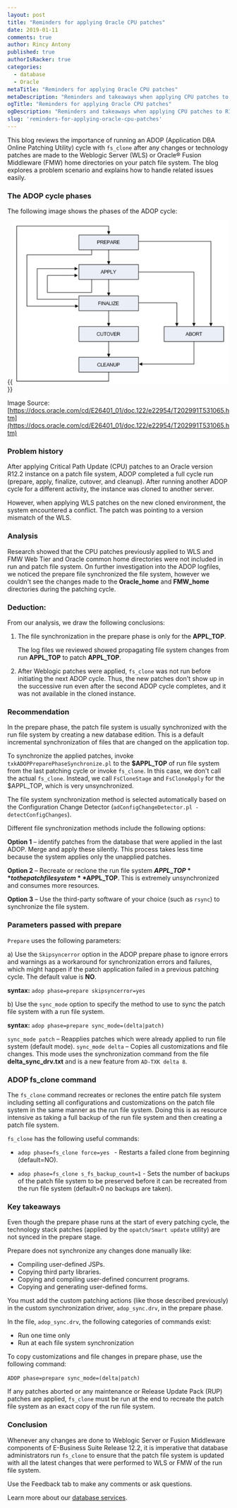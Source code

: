 ```yaml
---
layout: post
title: "Reminders for applying Oracle CPU patches"
date: 2019-01-11
comments: true
author: Rincy Antony
published: true
authorIsRacker: true
categories:
  - database
  - Oracle
metaTitle: "Reminders for applying Oracle CPU patches"
metaDescription: "Reminders and takeaways when applying CPU patches to R12.2 environments"
ogTitle: "Reminders for applying Oracle CPU patches"
ogDescription: "Reminders and takeaways when applying CPU patches to R12.2 environments"
slug: 'reminders-for-applying-oracle-cpu-patches' 
---
```


This blog reviews the importance of running an ADOP (Application DBA Online
Patching Utility) cycle with `fs_clone` after any changes or technology patches
are made to the Weblogic Server (WLS) or Oracle&reg; Fusion Middleware (FMW)
home directories on your patch file system. The blog explores a problem scenario
and explains how to handle related issues easily.

<!--more-->

### The ADOP cycle phases

The following image shows the phases of the ADOP cycle:

{{<img src="Picture1.png" title="" alt="">}}

Image Source: [https://docs.oracle.com/cd/E26401_01/doc.122/e22954/T202991T531065.htm](https://docs.oracle.com/cd/E26401_01/doc.122/e22954/T202991T531065.htm)

### Problem history

After applying Critical Path Update (CPU) patches to an Oracle version R12.2
instance on a patch file system, ADOP completed a full cycle run (prepare, apply,
finalize, cutover, and cleanup). After running another ADOP cycle for a different
activity, the instance was cloned to another server.

However, when applying WLS patches on the new cloned environment, the system
encountered a conflict. The patch was pointing to a version mismatch of the WLS.

### Analysis

Research showed that the CPU patches previously applied to WLS and FMW Web Tier
and Oracle common home directories were not included in run and patch file system.
On further investigation into the ADOP logfiles, we noticed the prepare file
synchronized the file system, however we couldn't see the changes made to the
**Oracle\_home** and **FMW\_home** directories during the patching cycle.

### Deduction:

From our analysis, we draw the following conclusions:

1. The file synchronization in the prepare phase is only for the **APPL\_TOP**.

   The log files we reviewed showed propagating file system changes from run
   **APPL\_TOP** to patch **APPL\_TOP**.

2. After Weblogic patches were applied, `fs_clone` was not run before initiating
   the next ADOP cycle.  Thus, the new patches don't show up in the successive
   run even after the second ADOP cycle completes, and it was not available in
   the cloned instance.

### Recommendation

In the prepare phase, the patch file system is usually synchronized with the run
file system by creating a new database edition. This is a default incremental
synchronization of files that are changed on the application top.

To synchronize the applied patches, invoke `txkADOPPreparePhaseSynchronize.pl`
to the **$APPL\_TOP** of run file system from the last patching cycle or invoke
`fs_clone`. In this case, we don't call the actual `fs_clone`. Instead, we call
`FsCloneStage` and `FsCloneApply` for the $APPL_TOP, which is very unsynchronized.

The file system synchronization method is selected automatically based on the
Configuration Change Detector (`adConfigChangeDetector.pl -detectConfigChanges`).

Different file synchronization methods include the following options:

**Option 1** – identify patches from the database that were applied in the last
ADOP. Merge and apply these silently. This process takes less time because
the system applies only the unapplied patches.

**Option 2** – Recreate or reclone the run file system **$APPL\_TOP** to
the patch file system **$APPL\_TOP**. This is extremely unsynchronized and
consumes more resources.

**Option 3** – Use the third-party software of your choice (such as `rsync`) to
synchronize the file system.

### Parameters passed with prepare

`Prepare` uses the following parameters:

a) Use the `Skipsyncerror` option in the ADOP prepare phase to ignore errors and
   warnings as a workaround for synchronization errors and failures, which might
   happen if the patch application failed in a previous patching cycle. The
   default value is **NO**.

   **syntax:** `adop phase=prepare skipsyncerror=yes`

b) Use the `sync_mode` option to specify the method to use to sync the patch file
   system with a run file system.

   **syntax:** `adop phase=prepare sync_mode=(delta|patch)`

   `sync_mode patch` – Reapplies patches which were already applied to run
   file system (default mode).
   `sync_mode delta` – Copies all customizations and file changes. This mode
   uses the synchronization command from the file **delta\_sync\_drv.txt** and
   is a new feature from `AD-TXK delta 8`.

### ADOP fs_clone command

 The `fs_clone` command recreates or reclones the entire patch file system
 including setting all configurations and customizations on the patch file
 system in the same manner as the run file system. Doing this is as resource
 intensive as taking a full backup of the run file system and then creating a
 patch file system.

`fs_clone` has the following useful commands:

- `adop phase=fs_clone force=yes ` - Restarts a failed clone from beginning
   (default=NO).

- `adop phase=fs_clone s_fs_backup_count=1` - Sets the number of backups of the
   patch file system to be preserved before it can be recreated from the run
   file system (default=0 no backups are taken).

### Key takeaways

Even though the prepare phase runs at the start of every patching cycle, the
technology stack patches (applied by the `opatch/Smart update` utility) are not
synced in the prepare stage.

Prepare does not synchronize any changes done manually like:
-	Compiling user-defined JSPs.
-	Copying third party libraries.
-	Copying and compiling user-defined concurrent programs.
-	Copying and generating user-defined forms.

You must add the custom patching actions (like those described previously) in the
custom synchronization driver, `adop_sync.drv`, in the prepare phase.

In the file, `adop_sync.drv`, the following categories of commands exist:

-	Run one time only
-	Run at each file system synchronization

To copy customizations and file changes in prepare phase, use the following
command:

`ADOP phase=prepare sync_mode=(delta|patch)`

If any patches aborted or any maintenance or Release Update Pack (RUP)
patches are applied, `fs_clone` must be run at the end to recreate the patch
file system as an exact copy of the run file system.

### Conclusion

Whenever any changes are done to Weblogic Server or Fusion Middleware components
of E-Business Suite Release 12.2, it is imperative that database administrators
run `fs_clone` to ensure that the patch file system is updated with all the
latest changes that were performed to WLS or FMW of the run file system.

Use the Feedback tab to make any comments or ask questions.

Learn more about our [database services](https://www.rackspace.com/dba-services).
